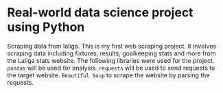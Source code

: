 # Real-world data science project using Python
Scraping data from laliga. This is my first web scraping project. It involves scraping data including fixtures, results, goalkeeping stats and more from the Laliga stats website. 
The following libraries were used for the project. `pandas` will be used for analysis. `requests` will be used to send requests to the target website. `Beautiful Soup` to scrape the website by parsing the requests.
